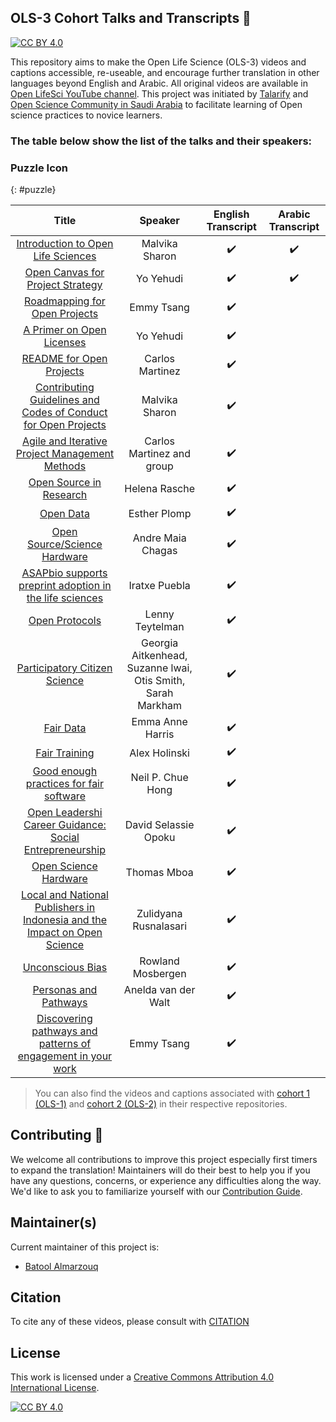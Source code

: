 ## OLS-3 Cohort Talks and Transcripts 💬 

[![CC BY 4.0][cc-by-shield]][cc-by]


This repository aims to make the Open Life Science (OLS-3) videos and captions accessible, re-useable, and encourage further translation in other languages beyond English and Arabic. All original videos are available in [Open LifeSci YouTube channel](https://www.youtube.com/channel/UCs12-ZgnDJOWIWN3Vo1XHXA). This project was initiated by [Talarify](https://twitter.com/talarify?lang=en) and [Open Science Community in Saudi Arabia](https://twitter.com/OpenSciSaudi) to facilitate learning of Open science practices to novice learners.

### The table below show the list of the talks and their speakers:

### <i class="fas fa-puzzle-piece" aria-hidden="true"></i> Puzzle Icon
{: #puzzle}


|                                   Title                                   	|                           Speaker                           	| English Transcript 	|  Arabic Transcript 	|
|:-------------------------------------------------------------------------:	|:-----------------------------------------------------------:	|:------------------:	|:------------------:	|
|                     [Introduction to Open Life Sciences](https://github.com/open-life-science/ols3-cohort-talks-and-transcripts/blob/main/videos/Introduction-to-Open-Life-Sciences.mp4)             	|                        Malvika Sharon                       	| :heavy_check_mark: 	| :heavy_check_mark: 	|
|                      [Open Canvas for Project Strategy](https://github.com/open-life-science/ols3-cohort-talks-and-transcripts/blob/main/videos/Open-Canvas-for-Project-Strategy.mp4)                     	|                          Yo Yehudi                          	| :heavy_check_mark: 	| :heavy_check_mark:  |
|                       [Roadmapping for Open Projects](https://github.com/open-life-science/ols3-cohort-talks-and-transcripts/blob/main/videos/Roadmapping-for-Open-Projects.mp4)                       	|                          Emmy Tsang                         	| :heavy_check_mark: 	|                    	|
|                         [A Primer on Open Licenses](https://github.com/open-life-science/ols3-cohort-talks-and-transcripts/blob/main/videos/A-Primer-on-Open-License.mp4)                         	|                          Yo Yehudi                          	| :heavy_check_mark: 	|                    	|
|                         [README for Open Projects](https://github.com/open-life-science/ols3-cohort-talks-and-transcripts/blob/main/videos/REDME-for-Open-Projects.mp4)                         	|                       Carlos Martinez                       	| :heavy_check_mark: 	|                    	|
|       [Contributing Guidelines and Codes of Conduct for Open Projects](https://github.com/open-life-science/ols3-cohort-talks-and-transcripts/blob/main/videos/Contributing-Guidelines-and-Codes-of-Conduct-for-Open-Projects.mp4)      	|                        Malvika Sharon                       	| :heavy_check_mark: 	|                    	|
|               [Agile and Iterative Project Management Methods](https://github.com/open-life-science/ols3-cohort-talks-and-transcripts/blob/main/videos/Agile-and-Iterative-Project-Management-Methods.mp4)              	|                  Carlos Martinez and group                  	| :heavy_check_mark: 	|                    	|
|                          [Open Source in Research](https://github.com/open-life-science/ols3-cohort-talks-and-transcripts/blob/main/videos/Open-Source-in-Research.mp4)                          	|                        Helena Rasche                        	| :heavy_check_mark: 	|                    	|
|                                 [Open Data](https://github.com/open-life-science/ols3-cohort-talks-and-transcripts/blob/main/videos/Open-Data.mp4)                                 	|                         Esther Plomp                        	| :heavy_check_mark: 	|                    	|
|                        [Open Source/Science Hardware](https://github.com/open-life-science/ols3-cohort-talks-and-transcripts/blob/main/videos/Open-Source-Science-Hardware.mp4)                       	|                      Andre Maia Chagas                      	| :heavy_check_mark: 	|                    	|
|          [ASAPbio supports preprint adoption in the life sciences](https://github.com/open-life-science/ols3-cohort-talks-and-transcripts/blob/main/videos/ASAPbio-supports-preprint-adoption-in-the-life-sciences.mp4)          	|                        Iratxe Puebla                        	| :heavy_check_mark: 	|                    	|
|                               [Open Protocols](https://github.com/open-life-science/ols3-cohort-talks-and-transcripts/blob/main/videos/Open-Protocols.mp4)                              	|                       Lenny Teytelman                       	| :heavy_check_mark: 	|                    	|
|                       [Participatory Citizen Science](https://github.com/open-life-science/ols3-cohort-talks-and-transcripts/blob/main/videos/Participatory-Citizen-Science.mp4)                       	| Georgia Aitkenhead, Suzanne lwai, Otis Smith, Sarah Markham 	| :heavy_check_mark: 	|                    	|
|                                 [Fair Data](https://github.com/open-life-science/ols3-cohort-talks-and-transcripts/blob/main/videos/Fair-Data.mp4)                                 	|                       Emma Anne Harris                      	| :heavy_check_mark: 	|                    	|
|                               [Fair Training](https://github.com/open-life-science/ols3-cohort-talks-and-transcripts/blob/main/videos/Fair-Training.mp4)                               	|                        Alex Holinski                        	| :heavy_check_mark: 	|                    	|
|                  [Good enough practices for fair software](https://github.com/open-life-science/ols3-cohort-talks-and-transcripts/blob/main/videos/Good-enough-practices-for-fair-software.mp4)                  	|                      Neil P. Chue Hong                      	| :heavy_check_mark: 	|                    	|
|          [Open Leadershi Career Guidance: Social Entrepreneurship](https://github.com/open-life-science/ols3-cohort-talks-and-transcripts/blob/main/videos/Open-Leadershi-Career-Guidance-Social-Entrepreneurship.mp4)          	|                     David Selassie Opoku                    	| :heavy_check_mark: 	|                    	|
|                           [Open Science Hardware](https://github.com/open-life-science/ols3-cohort-talks-and-transcripts/blob/main/videos/Open-Science-Hardware.mp4)                           	|                         Thomas Mboa                         	| :heavy_check_mark: 	|                    	|
| [Local and National Publishers in Indonesia and the Impact on Open Science](https://github.com/open-life-science/ols3-cohort-talks-and-transcripts/blob/main/videos/Local%20and%20National%20Publishers-in-Indonesia-and-the-Impact-on-Open-Science.mp4) 	|                    Zulidyana Rusnalasari                    	| :heavy_check_mark: 	|                    	|
|                              [Unconscious Bias](https://github.com/open-life-science/ols3-cohort-talks-and-transcripts/blob/main/videos/Unconscious-Bias.mp4)                             	|                      Rowland Mosbergen                      	| :heavy_check_mark: 	|                    	|
|                           [Personas and Pathways](https://github.com/open-life-science/ols3-cohort-talks-and-transcripts/blob/main/videos/Personas-and-Pathways.mp4)                           	|                     Anelda van der Walt                     	| :heavy_check_mark: 	|                    	|
|        [Discovering pathways and patterns of engagement in your work](https://github.com/open-life-science/ols3-cohort-talks-and-transcripts/blob/main/videos/Discovering-pathways-and-patterns-of-engagement-in-your-work.mp4)       	|                          Emmy Tsang                         	| :heavy_check_mark: 	|                    	|

> You can also find the videos and captions associated with [cohort 1 (OLS-1)](https://github.com/open-life-science/ols1-cohort-talks-and-transcripts) and [cohort 2 (OLS-2)](https://github.com/open-life-science/ols2-cohort-talks-and-transcripts) in their respective repositories.


## Contributing :gift_heart:

We welcome all contributions to improve this project especially first timers to expand the translation! Maintainers will do their best to help you if you have any
questions, concerns, or experience any difficulties along the way. We'd like to ask you to familiarize yourself with our [Contribution Guide](CONTRIBUTING.md).

## Maintainer(s)

Current maintainer of this project is:

* [Batool Almarzouq](https://github.com/BatoolMM)

## Citation

To cite any of these videos, please consult with [CITATION](CITATION)

## License

This work is licensed under a
[Creative Commons Attribution 4.0 International License][cc-by].

[![CC BY 4.0][cc-by-image]][cc-by]

[cc-by]: http://creativecommons.org/licenses/by/4.0/
[cc-by-image]: https://i.creativecommons.org/l/by/4.0/88x31.png
[cc-by-shield]: https://img.shields.io/badge/License-CC%20BY%204.0-lightgrey.svg
